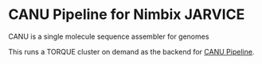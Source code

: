 # CANU Pipeline for Nimbix JARVICE

CANU is a single molecule sequence assembler for genomes

This runs a TORQUE cluster on demand as the backend for [CANU Pipeline](https://github.com/marbl/canu).
